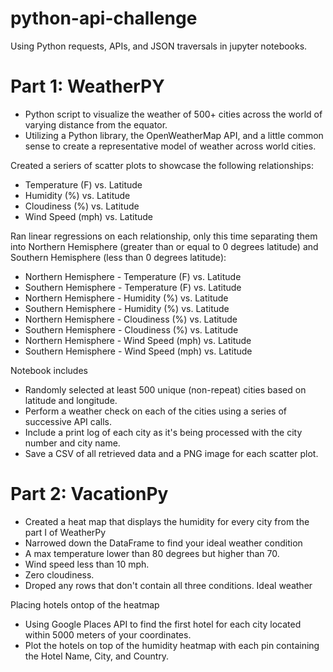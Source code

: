 # python-api-challenge
Using Python requests, APIs, and JSON traversals in jupyter notebooks. 

# Part 1: WeatherPY
- Python script to visualize the weather of 500+ cities across the world of varying distance from the equator. 
- Utilizing a Python library, the OpenWeatherMap API, and a little common sense to create a representative model of weather across world cities.

Created a seriers of scatter plots to showcase the following relationships:

- Temperature (F) vs. Latitude
- Humidity (%) vs. Latitude
- Cloudiness (%) vs. Latitude
- Wind Speed (mph) vs. Latitude

Ran linear regressions on each relationship, only this time separating them into Northern Hemisphere (greater than or equal to 0 degrees latitude) and Southern Hemisphere (less than 0 degrees latitude):

- Northern Hemisphere - Temperature (F) vs. Latitude
- Southern Hemisphere - Temperature (F) vs. Latitude
- Northern Hemisphere - Humidity (%) vs. Latitude
- Southern Hemisphere - Humidity (%) vs. Latitude
- Northern Hemisphere - Cloudiness (%) vs. Latitude
- Southern Hemisphere - Cloudiness (%) vs. Latitude
- Northern Hemisphere - Wind Speed (mph) vs. Latitude
- Southern Hemisphere - Wind Speed (mph) vs. Latitude

Notebook includes
- Randomly selected at least 500 unique (non-repeat) cities based on latitude and longitude.
- Perform a weather check on each of the cities using a series of successive API calls.
- Include a print log of each city as it's being processed with the city number and city name.
- Save a CSV of all retrieved data and a PNG image for each scatter plot.

# Part 2: VacationPy
- Created a heat map that displays the humidity for every city from the part I of WeatherPy
- Narrowed down the DataFrame to find your ideal weather condition
- A max temperature lower than 80 degrees but higher than 70.
- Wind speed less than 10 mph.
- Zero cloudiness.
- Droped any rows that don't contain all three conditions. Ideal weather

Placing hotels ontop of the heatmap
- Using Google Places API to find the first hotel for each city located within 5000 meters of your coordinates.
- Plot the hotels on top of the humidity heatmap with each pin containing the Hotel Name, City, and Country.

